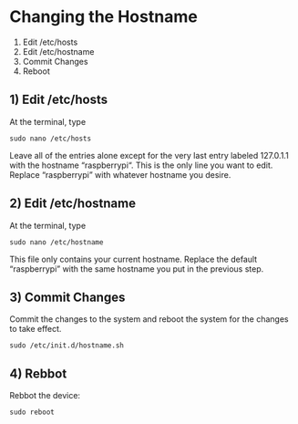 # Changing the Hostname

1) Edit /etc/hosts
2) Edit /etc/hostname
3) Commit Changes
4) Reboot


## 1) Edit /etc/hosts

At the terminal, type

    sudo nano /etc/hosts

Leave all of the entries alone except for the very last entry labeled 127.0.1.1 with the hostname “raspberrypi“. This is the only line you want to edit. Replace “raspberrypi” with whatever hostname you desire.


## 2) Edit /etc/hostname

At the terminal, type

    sudo nano /etc/hostname

This file only contains your current hostname. Replace the default “raspberrypi” with the same hostname you put in the previous step. 


## 3) Commit Changes

Commit the changes to the system and reboot the system for the changes to take effect.

    sudo /etc/init.d/hostname.sh

## 4) Rebbot

Rebbot the device:

    sudo reboot